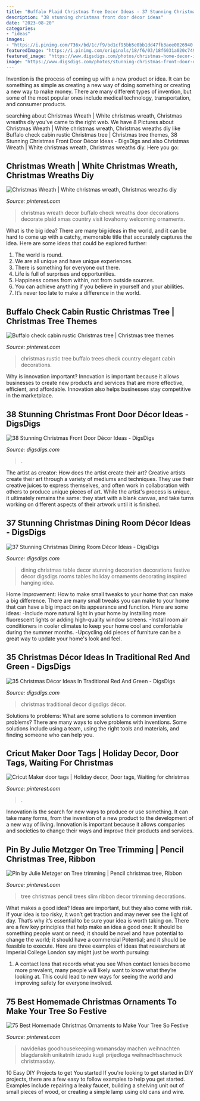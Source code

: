 ```yaml
---
title: "Buffalo Plaid Christmas Tree Decor Ideas - 37 Stunning Christmas Dining Room Décor Ideas"
description: "38 stunning christmas front door décor ideas"
date: "2023-08-20"
categories:
- "ideas"
images:
- "https://i.pinimg.com/736x/bd/1c/f9/bd1cf95bb5e0bb1dd47fb3aee0026940.jpg"
featuredImage: "https://i.pinimg.com/originals/18/f6/03/18f6031a020c749380c20496486cf431.jpg"
featured_image: "https://www.digsdigs.com/photos/christmas-home-decor-ideas-in-traditional-red-and-green-5-554x738.jpg"
image: "https://www.digsdigs.com/photos/stunning-christmas-front-door-decor-ideas-36-554x806.jpg"
---
```



Invention is the process of coming up with a new product or idea. It can be something as simple as creating a new way of doing something or creating a new way to make money. There are many different types of invention, but some of the most popular ones include medical technology, transportation, and consumer products.

	

		
searching about Christmas Wreath | White christmas wreath, Christmas wreaths diy you've came to the right web. We have 8 Pictures about Christmas Wreath | White christmas wreath, Christmas wreaths diy like Buffalo check cabin rustic Christmas tree | Christmas tree themes, 38 Stunning Christmas Front Door Décor Ideas - DigsDigs and also Christmas Wreath | White christmas wreath, Christmas wreaths diy. Here you go:
		
    
## Christmas Wreath | White Christmas Wreath, Christmas Wreaths Diy

<img loading=lazy src="https://i.pinimg.com/736x/61/42/ca/6142ca69f1ff706b0759d447d9083e14.jpg" onerror="this.onerror=null;this.src='https://tse4.mm.bing.net/th?id=OIP.3knzE-zSVcgshfeUA4SInwHaJ3&amp;pid=15.1';" alt="Christmas Wreath | White christmas wreath, Christmas wreaths diy">

_Source: pinterest.com_

>christmas wreath decor buffalo check wreaths door decorations decorate plaid xmas country visit lovahomy welcoming ornaments. 

	

What is the big idea?
There are many big ideas in the world, and it can be hard to come up with a catchy, memorable title that accurately captures the idea. Here are some ideas that could be explored further: 
1. The world is round. 
2. We are all unique and have unique experiences. 
3. There is something for everyone out there. 
4. Life is full of surprises and opportunities. 
5. Happiness comes from within, not from outside sources. 
6. You can achieve anything if you believe in yourself and your abilities. 
7. It’s never too late to make a difference in the world.

    
## Buffalo Check Cabin Rustic Christmas Tree | Christmas Tree Themes

<img loading=lazy src="https://i.pinimg.com/originals/18/f6/03/18f6031a020c749380c20496486cf431.jpg" onerror="this.onerror=null;this.src='https://tse3.mm.bing.net/th?id=OIP.eerIlxL0J7L_68uweWEKeQHaLH&amp;pid=15.1';" alt="Buffalo check cabin rustic Christmas tree | Christmas tree themes">

_Source: pinterest.com_

>christmas rustic tree buffalo trees check country elegant cabin decorations. 

	

Why is innovation important?
Innovation is important because it allows businesses to create new products and services that are more effective, efficient, and affordable. Innovation also helps businesses stay competitive in the marketplace.

    
## 38 Stunning Christmas Front Door Décor Ideas - DigsDigs

<img loading=lazy src="https://www.digsdigs.com/photos/stunning-christmas-front-door-decor-ideas-36-554x806.jpg" onerror="this.onerror=null;this.src='https://tse4.mm.bing.net/th?id=OIP.O1covL9_tTJ9dgaHiOt4bgHaKx&amp;pid=15.1';" alt="38 Stunning Christmas Front Door Décor Ideas - DigsDigs">

_Source: digsdigs.com_

>. 

	

The artist as creator: How does the artist create their art?
Creative artists create their art through a variety of mediums and techniques. They use their creative juices to express themselves, and often work in collaboration with others to produce unique pieces of art. While the artist's process is unique, it ultimately remains the same: they start with a blank canvas, and take turns working on different aspects of their artwork until it is finished.

    
## 37 Stunning Christmas Dining Room Décor Ideas - DigsDigs

<img loading=lazy src="https://www.digsdigs.com/photos/stunning-christmas-dining-room-decor-ideas-1-554x831.jpg" onerror="this.onerror=null;this.src='https://tse2.mm.bing.net/th?id=OIP.8QJX228ydo2IDOkDcusoRgHaLH&amp;pid=15.1';" alt="37 Stunning Christmas Dining Room Décor Ideas - DigsDigs">

_Source: digsdigs.com_

>dining christmas table decor stunning decoration decorations festive décor digsdigs rooms tables holiday ornaments decorating inspired hanging idea. 

	

Home Improvement: How to make small tweaks to your home that can make a big difference.
There are many small tweaks you can make to your home that can have a big impact on its appearance and function. Here are some ideas: 
-Include more natural light in your home by installing more fluorescent lights or adding high-quality window screens. 
-Install room air conditioners in cooler climates to keep your home cool and comfortable during the summer months. 
-Upcycling old pieces of furniture can be a great way to update your home's look and feel.

    
## 35 Christmas Décor Ideas In Traditional Red And Green - DigsDigs

<img loading=lazy src="https://www.digsdigs.com/photos/christmas-home-decor-ideas-in-traditional-red-and-green-5-554x738.jpg" onerror="this.onerror=null;this.src='https://tse2.mm.bing.net/th?id=OIP.pPpSlktGPO-44wWJvE7pWQHaJ3&amp;pid=15.1';" alt="35 Christmas Décor Ideas In Traditional Red And Green - DigsDigs">

_Source: digsdigs.com_

>christmas traditional decor digsdigs décor. 

	

Solutions to problems: What are some solutions to common invention problems?
There are many ways to solve problems with inventions. Some solutions include using a team, using the right tools and materials, and finding someone who can help you.

    
## Cricut Maker Door Tags | Holiday Decor, Door Tags, Waiting For Christmas

<img loading=lazy src="https://i.pinimg.com/736x/bd/1c/f9/bd1cf95bb5e0bb1dd47fb3aee0026940.jpg" onerror="this.onerror=null;this.src='https://tse1.mm.bing.net/th?id=OIP.X5C4KDiojM06k3qa-pWA4QHaJ3&amp;pid=15.1';" alt="Cricut Maker door tags | Holiday decor, Door tags, Waiting for christmas">

_Source: pinterest.com_

>. 

	

Innovation is the search for new ways to produce or use something. It can take many forms, from the invention of a new product to the development of a new way of living. Innovation is important because it allows companies and societies to change their ways and improve their products and services.

    
## Pin By Julie Metzger On Tree Trimming | Pencil Christmas Tree, Ribbon

<img loading=lazy src="https://i.pinimg.com/originals/67/c1/69/67c169d07d19f45c505412e267ee0980.jpg" onerror="this.onerror=null;this.src='https://tse3.mm.bing.net/th?id=OIP.SphJ73f7nALujf5yFD0VVgHaNJ&amp;pid=15.1';" alt="Pin by Julie Metzger on Tree trimming | Pencil christmas tree, Ribbon">

_Source: pinterest.com_

>tree christmas pencil trees slim ribbon decor trimming decorations. 

	

What makes a good idea?
Ideas are important, but they also come with risk. If your idea is too risky, it won’t get traction and may never see the light of day. That’s why it’s essential to be sure your idea is worth taking on. There are a few key principles that help make an idea a good one: It should be something people want or need; it should be novel and have potential to change the world; it should have a commercial Potential; and it should be feasible to execute. Here are three examples of ideas that researchers at Imperial College London say might just be worth pursuing: 
1. A contact lens that records what you see When contact lenses become more prevalent, many people will likely want to know what they’re looking at. This could lead to new ways for seeing the world and improving safety for everyone involved.

    
## 75 Best Homemade Christmas Ornaments To Make Your Tree So Festive

<img loading=lazy src="https://i.pinimg.com/originals/54/d4/67/54d4679dcc0395a497566d701d4d617d.jpg" onerror="this.onerror=null;this.src='https://tse2.mm.bing.net/th?id=OIP.xHdxyGylVADiR8VHMG-5RgHaLH&amp;pid=15.1';" alt="75 Best Homemade Christmas Ornaments to Make Your Tree So Festive">

_Source: pinterest.com_

>navideñas goodhousekeeping womansday machen weihnachten blagdanskih unikatnih izradu kugli prijedloga weihnachtsschmuck christmasday. 

	

10 Easy DIY Projects to get You started
If you're looking to get started in DIY projects, there are a few easy to follow examples to help you get started. Examples include repairing a leaky faucet, building a shelving unit out of small pieces of wood, or creating a simple lamp using old cans and wire.

